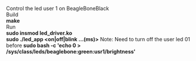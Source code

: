 Control the led user 1 on BeagleBoneBlack  
Build  
**make**  
Run  
**sudo insmod led_driver.ko  
sudo ./led_app <on|off|blink ...(ms)>**
Note: Need to turn off the user led 01 before 
**sudo bash -c 'echo 0 > /sys/class/leds/beaglebone:green:usr1/brightness'**
